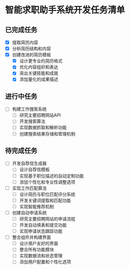 # 智能求职助手系统开发任务清单

## 已完成任务
- [x] 提取简历内容
- [x] 分析简历结构和内容
- [x] 创建改进的简历模板
  - [x] 设计更专业的简历格式
  - [x] 优化内容组织和表达
  - [x] 突出关键技能和成就
  - [x] 添加量化的成果描述

## 进行中任务
- [ ] 构建工作搜索系统
  - [ ] 研究主要招聘网站API
  - [ ] 开发搜索算法
  - [ ] 实现数据抓取和解析功能
  - [ ] 创建搜索结果存储和管理机制

## 待完成任务
- [ ] 开发自荐信生成器
  - [ ] 设计自荐信模板
  - [ ] 实现基于职位描述的自动定制功能
  - [ ] 添加个性化和专业性调整选项
- [ ] 实现工作匹配算法
  - [ ] 设计简历与职位匹配评分系统
  - [ ] 开发关键词提取和匹配功能
  - [ ] 实现智能推荐机制
- [ ] 创建自动申请系统
  - [ ] 研究主要招聘网站的申请流程
  - [ ] 开发自动填表和提交功能
  - [ ] 实现申请状态跟踪功能
- [ ] 整合组件并构建界面
  - [ ] 设计用户友好的界面
  - [ ] 整合所有功能模块
  - [ ] 实现数据流和状态管理
  - [ ] 添加用户配置和个性化选项
